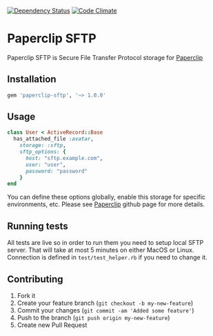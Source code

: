 [![Dependency Status](https://gemnasium.com/spectator/paperclip-sftp.png?travis)](https://gemnasium.com/spectator/paperclip-sftp)
[![Code Climate](https://codeclimate.com/badge.png)](https://codeclimate.com/github/spectator/paperclip-sftp)

Paperclip SFTP
==============

Paperclip SFTP is Secure File Transfer Protocol storage for [Paperclip](https://github.com/thoughtbot/paperclip)

Installation
------------

```ruby
gem 'paperclip-sftp', '~> 1.0.0'
```

Usage
-----

```ruby
class User < ActiveRecord::Base
  has_attached_file :avatar,
    storage: :sftp,
    sftp_options: {
      host: "sftp.example.com",
      user: "user",
      password: "password"
    }
end
```

You can define these options globally, enable this storage for specific environments, etc. Please see [Paperclip](https://github.com/thoughtbot/paperclip) github page for more details.

Running tests
-------------

All tests are live so in order to run them you need to setup local SFTP server. That will take at most 5 minutes on either MacOS or Linux. Connection is defined in `test/test_helper.rb` if you need to change it.

Contributing
------------

1. Fork it
2. Create your feature branch (`git checkout -b my-new-feature`)
3. Commit your changes (`git commit -am 'Added some feature'`)
4. Push to the branch (`git push origin my-new-feature`)
5. Create new Pull Request
